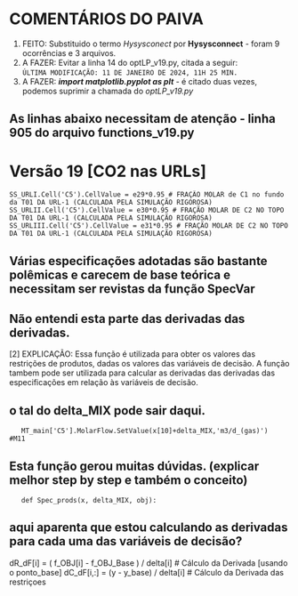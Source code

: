 
COMENTÁRIOS DO PAIVA
=

1. FEITO: Substituido o termo *Hysysconect* por **Hysysconnect** - foram 9 ocorrências e 3 arquivos.  
2. A FAZER: Evitar a linha 14 do optLP_v19.py, citada a seguir:  
       `ÚLTIMA MODIFICAÇÃO: 11 DE JANEIRO DE 2024, 11H 25 MIN.`  
3. A FAZER: ***import matplotlib.pyplot as plt***  - é citado duas vezes, podemos suprimir a chamada do *optLP_v19.py*  





## As linhas abaixo necessitam de atenção - linha 905 do arquivo functions_v19.py
 # Versão 19 [CO2 nas URLs]
    SS_URLI.Cell('C5').CellValue = e29*0.95 # FRAÇÃO MOLAR de C1 no fundo da T01 DA URL-1 (CALCULADA PELA SIMULAÇÃO RIGOROSA)
    SS_URLII.Cell('C5').CellValue = e30*0.95 # FRAÇÃO MOLAR DE C2 NO TOPO DA T01 DA URL-1 (CALCULADA PELA SIMULAÇÃO RIGOROSA)  
    SS_URLIII.Cell('C5').CellValue = e31*0.95 # FRAÇÃO MOLAR DE C2 NO TOPO DA T01 DA URL-1 (CALCULADA PELA SIMULAÇÃO RIGOROSA)

## Várias especificações adotadas são bastante polêmicas e carecem de base teórica e necessitam ser revistas da função SpecVar

## Não entendi esta parte das derivadas das derivadas.
[2] EXPLICAÇÃO: Essa função é utilizada para obter os valores das restrições de produtos, dadas os valores das variáveis
    de decisão. A função tambem pode ser utilizada para calcular as derivadas das derivadas das especificações em relação às
    variáveis de decisão.

## o tal do delta_MIX pode sair daqui.
       MT_main['C5'].MolarFlow.SetValue(x[10]+delta_MIX,'m3/d_(gas)')        #M11   

## Esta função gerou muitas dúvidas. (explicar melhor step by step e também o conceito)
       def Spec_prods(x, delta_MIX, obj):


## aqui aparenta que estou calculando as derivadas para cada uma das variáveis de decisão?
dR_dF[i] = ( f_OBJ[i] - f_OBJ_Base ) / delta[i] # Cálculo da Derivada [usando o ponto_base]
                dC_dF[i,:] = (y - y_base) / delta[i] # Cálculo da Derivada das restriçoes


